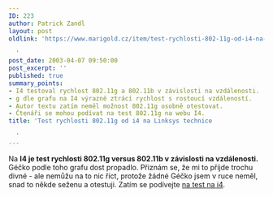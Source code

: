 ```yaml
---
ID: 223
author: Patrick Zandl
layout: post
oldlink: 'https://www.marigold.cz/item/test-rychlosti-802-11g-od-i4-na-linksys-technice

  '
post_date: 2003-04-07 09:50:00
post_excerpt: ''
published: true
summary_points:
- I4 testoval rychlost 802.11g a 802.11b v závislosti na vzdálenosti.
- g dle grafu na I4 výrazně ztrácí rychlost s rostoucí vzdáleností.
- Autor textu zatím neměl možnost 802.11g osobně otestovat.
- Čtenáři se mohou podívat na test 802.11g na webu I4.
title: 'Test rychlosti 802.11g od i4 na Linksys technice

  '
---
```


Na <STRONG>I4 je test rychlosti 802.11g versus 802.11b v závislosti na vzdálenosti.</STRONG> Géčko podle toho grafu dost propadlo. Přiznám se, že mi to přijde trochu divné - ale nemůžu na to nic říct, protože žádné Géčko jsem v ruce neměl, snad to někde seženu a otestuji. Zatím se podívejte <A href="http://www.i4shop.net/cz/iObchod/WebInfo.asp?idprod=802.11g-test&amp;redir=1" target=_blank>na test na i4</A>.